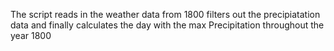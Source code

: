 The script reads in the weather data from 1800 filters out the precipiatation data and finally calculates the day with the max Precipitation throughout the year 1800
